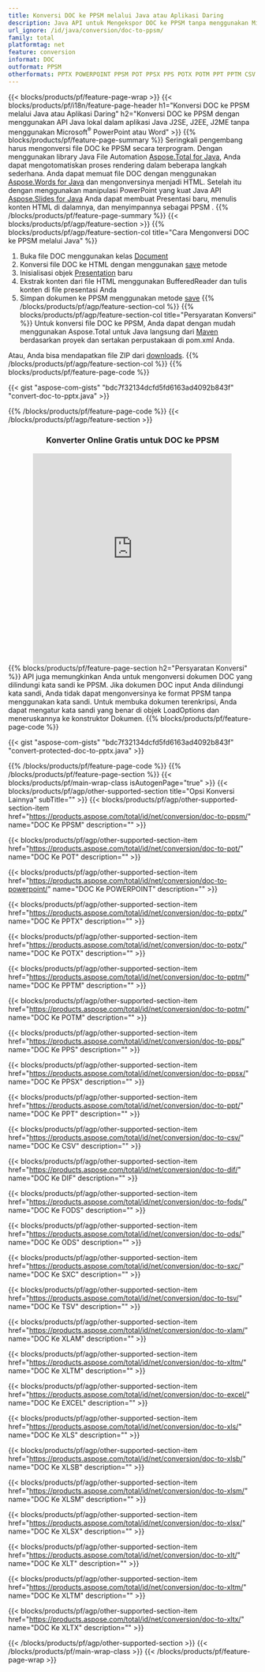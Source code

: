 ```yaml
---
title: Konversi DOC ke PPSM melalui Java atau Aplikasi Daring
description: Java API untuk Mengekspor DOC ke PPSM tanpa menggunakan Microsoft Word atau PowerPoint atau daring. Uji konverter online POT ke CSV gratis dengan cepat sebelum mengintegrasikan kode. atau dengan Konverter Online gratis
url_ignore: /id/java/conversion/doc-to-ppsm/
family: total
platformtag: net
feature: conversion
informat: DOC
outformat: PPSM
otherformats: PPTX POWERPOINT PPSM POT PPSX PPS POTX POTM PPT PPTM CSV DIF FODS ODS SXC TSV XLAM XLTM EXCEL XLS XLSB XLSM XLSX XLT XLTM XLTX
---
```

{{< blocks/products/pf/feature-page-wrap >}}
{{< blocks/products/pf/i18n/feature-page-header h1="Konversi DOC ke PPSM melalui Java atau Aplikasi Daring" h2="Konversi DOC ke PPSM dengan menggunakan API Java lokal dalam aplikasi Java J2SE, J2EE, J2ME tanpa menggunakan Microsoft<sup>&reg;</sup> PowerPoint atau Word" >}}
{{% blocks/products/pf/feature-page-summary %}}
Seringkali pengembang harus mengonversi file DOC ke PPSM secara terprogram. Dengan menggunakan library Java File Automation [Aspose.Total for Java](https://products.aspose.com/total/java/), Anda dapat mengotomatiskan proses rendering dalam beberapa langkah sederhana. Anda dapat memuat file DOC dengan menggunakan [Aspose.Words for Java](https://products.aspose.com/words/java/) dan mengonversinya menjadi HTML. Setelah itu dengan menggunakan manipulasi PowerPoint yang kuat Java API [Aspose.Slides for Java](https://products.aspose.com/slides/java/) Anda dapat membuat Presentasi baru, menulis konten HTML di dalamnya, dan menyimpannya sebagai PPSM .
{{% /blocks/products/pf/feature-page-summary  %}}
{{< blocks/products/pf/agp/feature-section >}}
{{% blocks/products/pf/agp/feature-section-col title="Cara Mengonversi DOC ke PPSM melalui Java" %}}
1. Buka file DOC menggunakan kelas [Document](https://reference.aspose.com/words/java/com.aspose.words/Document)
2. Konversi file DOC ke HTML dengan menggunakan [save](https://reference.aspose.com/words/java/com.aspose.words/Document#save(java.lang.String,com.aspose.words.SaveOptions)) metode
3. Inisialisasi objek [Presentation](https://reference.aspose.com/slides/java/com.aspose.slides/Presentation) baru
5. Ekstrak konten dari file HTML menggunakan BufferedReader dan tulis konten di file presentasi Anda
6. Simpan dokumen ke PPSM menggunakan metode [save](https://reference.aspose.com/slides/java/com.aspose.slides/Presentation#save-java.io.OutputStream-int-)
{{% /blocks/products/pf/agp/feature-section-col %}}
{{% blocks/products/pf/agp/feature-section-col title="Persyaratan Konversi" %}}
Untuk konversi file DOC ke PPSM, Anda dapat dengan mudah menggunakan Aspose.Total untuk Java langsung dari [Maven](https://releases.aspose.com/total/java/) berdasarkan proyek dan sertakan perpustakaan di pom.xml Anda.

Atau, Anda bisa mendapatkan file ZIP dari [downloads](https://releases.aspose.com/total/java).
{{% /blocks/products/pf/agp/feature-section-col %}}
{{% blocks/products/pf/feature-page-code %}}

{{< gist "aspose-com-gists" "bdc7f32134dcfd5fd6163ad4092b843f" "convert-doc-to-pptx.java" >}}


{{% /blocks/products/pf/feature-page-code %}}
{{< /blocks/products/pf/agp/feature-section >}}
<div class="container-fluid agp-content bg-white aboutfile box-1 vh100 section nopbtm">
<div class=container>
<div class=row>
<div class="demobox tc col-md-12 padding-0" align="center">

<h3>Konverter Online Gratis untuk DOC ke PPSM</h3>

<iframe style="border: none; height: 426px;" scrolling="no" src="https://total-conversion-app-65z5r2lp.qa.k8s.dynabic.com/?to=ppsm&from=doc" id="child-iframe" width="80%"></iframe>

</div></div>
</div></div>
{{% blocks/products/pf/feature-page-section  h2="Persyaratan Konversi" %}}
API juga memungkinkan Anda untuk mengonversi dokumen DOC yang dilindungi kata sandi ke PPSM. Jika dokumen DOC input Anda dilindungi kata sandi, Anda tidak dapat mengonversinya ke format PPSM tanpa menggunakan kata sandi. Untuk membuka dokumen terenkripsi, Anda dapat mengatur kata sandi yang benar di objek LoadOptions dan meneruskannya ke konstruktor Dokumen.  
{{% blocks/products/pf/feature-page-code %}}

{{< gist "aspose-com-gists" "bdc7f32134dcfd5fd6163ad4092b843f" "convert-protected-doc-to-pptx.java" >}}

{{% /blocks/products/pf/feature-page-code  %}}
{{% /blocks/products/pf/feature-page-section %}}
{{< blocks/products/pf/main-wrap-class isAutogenPage="true" >}}
{{< blocks/products/pf/agp/other-supported-section title="Opsi Konversi Lainnya" subTitle="" >}}
{{< blocks/products/pf/agp/other-supported-section-item href="https://products.aspose.com/total/id/net/conversion/doc-to-ppsm/" name="DOC Ke PPSM" description="" >}}

{{< blocks/products/pf/agp/other-supported-section-item href="https://products.aspose.com/total/id/net/conversion/doc-to-pot/" name="DOC Ke POT" description="" >}}

{{< blocks/products/pf/agp/other-supported-section-item href="https://products.aspose.com/total/id/net/conversion/doc-to-powerpoint/" name="DOC Ke POWERPOINT" description="" >}}

{{< blocks/products/pf/agp/other-supported-section-item href="https://products.aspose.com/total/id/net/conversion/doc-to-pptx/" name="DOC Ke PPTX" description="" >}}

{{< blocks/products/pf/agp/other-supported-section-item href="https://products.aspose.com/total/id/net/conversion/doc-to-potx/" name="DOC Ke POTX" description="" >}}

{{< blocks/products/pf/agp/other-supported-section-item href="https://products.aspose.com/total/id/net/conversion/doc-to-pptm/" name="DOC Ke PPTM" description="" >}}

{{< blocks/products/pf/agp/other-supported-section-item href="https://products.aspose.com/total/id/net/conversion/doc-to-potm/" name="DOC Ke POTM" description="" >}}

{{< blocks/products/pf/agp/other-supported-section-item href="https://products.aspose.com/total/id/net/conversion/doc-to-pps/" name="DOC Ke PPS" description="" >}}

{{< blocks/products/pf/agp/other-supported-section-item href="https://products.aspose.com/total/id/net/conversion/doc-to-ppsx/" name="DOC Ke PPSX" description="" >}}

{{< blocks/products/pf/agp/other-supported-section-item href="https://products.aspose.com/total/id/net/conversion/doc-to-ppt/" name="DOC Ke PPT" description="" >}}

{{< blocks/products/pf/agp/other-supported-section-item href="https://products.aspose.com/total/id/net/conversion/doc-to-csv/" name="DOC Ke CSV" description="" >}}

{{< blocks/products/pf/agp/other-supported-section-item href="https://products.aspose.com/total/id/net/conversion/doc-to-dif/" name="DOC Ke DIF" description="" >}}

{{< blocks/products/pf/agp/other-supported-section-item href="https://products.aspose.com/total/id/net/conversion/doc-to-fods/" name="DOC Ke FODS" description="" >}}

{{< blocks/products/pf/agp/other-supported-section-item href="https://products.aspose.com/total/id/net/conversion/doc-to-ods/" name="DOC Ke ODS" description="" >}}

{{< blocks/products/pf/agp/other-supported-section-item href="https://products.aspose.com/total/id/net/conversion/doc-to-sxc/" name="DOC Ke SXC" description="" >}}

{{< blocks/products/pf/agp/other-supported-section-item href="https://products.aspose.com/total/id/net/conversion/doc-to-tsv/" name="DOC Ke TSV" description="" >}}

{{< blocks/products/pf/agp/other-supported-section-item href="https://products.aspose.com/total/id/net/conversion/doc-to-xlam/" name="DOC Ke XLAM" description="" >}}

{{< blocks/products/pf/agp/other-supported-section-item href="https://products.aspose.com/total/id/net/conversion/doc-to-xltm/" name="DOC Ke XLTM" description="" >}}

{{< blocks/products/pf/agp/other-supported-section-item href="https://products.aspose.com/total/id/net/conversion/doc-to-excel/" name="DOC Ke EXCEL" description="" >}}

{{< blocks/products/pf/agp/other-supported-section-item href="https://products.aspose.com/total/id/net/conversion/doc-to-xls/" name="DOC Ke XLS" description="" >}}

{{< blocks/products/pf/agp/other-supported-section-item href="https://products.aspose.com/total/id/net/conversion/doc-to-xlsb/" name="DOC Ke XLSB" description="" >}}

{{< blocks/products/pf/agp/other-supported-section-item href="https://products.aspose.com/total/id/net/conversion/doc-to-xlsm/" name="DOC Ke XLSM" description="" >}}

{{< blocks/products/pf/agp/other-supported-section-item href="https://products.aspose.com/total/id/net/conversion/doc-to-xlsx/" name="DOC Ke XLSX" description="" >}}

{{< blocks/products/pf/agp/other-supported-section-item href="https://products.aspose.com/total/id/net/conversion/doc-to-xlt/" name="DOC Ke XLT" description="" >}}

{{< blocks/products/pf/agp/other-supported-section-item href="https://products.aspose.com/total/id/net/conversion/doc-to-xltm/" name="DOC Ke XLTM" description="" >}}

{{< blocks/products/pf/agp/other-supported-section-item href="https://products.aspose.com/total/id/net/conversion/doc-to-xltx/" name="DOC Ke XLTX" description="" >}}


{{< /blocks/products/pf/agp/other-supported-section >}}
{{< /blocks/products/pf/main-wrap-class >}}
{{< /blocks/products/pf/feature-page-wrap >}}